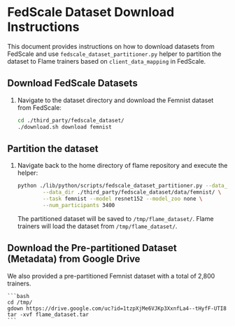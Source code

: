 # FedScale Dataset Download Instructions

This document provides instructions on how to download datasets from FedScale and 
use `fedscale_dataset_partitioner.py` helper to partition the dataset to Flame trainers based on `client_data_mapping` in FedScale.

## Download FedScale Datasets

1. Navigate to the dataset directory and download the Femnist dataset from FedScale:
    ```bash
    cd ./third_party/fedscale_dataset/
    ./download.sh download femnist
    ```

## Partition the dataset

1. Navigate back to the home directory of flame repository and execute the helper:
    ```bash
    python ./lib/python/scripts/fedscale_dataset_partitioner.py --data_set femnist \
            --data_dir ./third_party/fedscale_dataset/data/femnist/ \
            --task femnist --model resnet152 --model_zoo none \
            --num_participants 3400
    ```

    The partitioned dataset will be saved to `/tmp/flame_dataset/`. 
    Flame trainers will load the dataset from `/tmp/flame_dataset/`.

## Download the Pre-partitioned Dataset (Metadata) from Google Drive

We also provided a pre-partitioned Femnist dataset with a total of 2,800 trainers.

    ```bash
    cd /tmp/
    gdown https://drive.google.com/uc?id=1tzpXjMe6VJKp3XxnfLa4--tHyfF-UTI8
    tar -xvf flame_dataset.tar
    ```